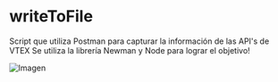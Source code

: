 # writeToFile

Script que utiliza Postman para capturar la información de las API's de VTEX
Se utiliza la librería Newman y Node para lograr el objetivo!

![Imagen](https://media4.giphy.com/media/l0IsIZw8doJm3ysRq/giphy-downsized.gif?cid=6104955ednfeq5wq6jbw1sihzqm6pfihmez3baxylo4mzkx5&rid=giphy-downsized.gif&ct=g)
